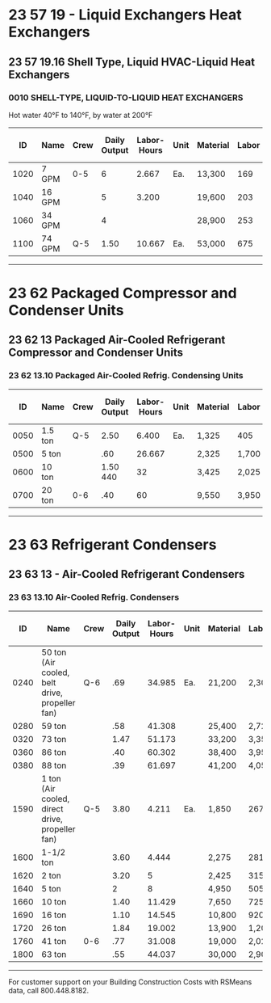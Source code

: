# 23 57 19 - Liquid Exchangers Heat Exchangers

## 23 57 19.16 Shell Type, Liquid HVAC-Liquid Heat Exchangers

### 0010 SHELL-TYPE, LIQUID-TO-LIQUID HEAT EXCHANGERS

Hot water 40°F to 140°F, by water at 200°F

| ID   | Name                                                                 | Crew | Daily Output | Labor-Hours | Unit | Material | Labor | Equipment | Total   | Total Incl O&P |
|------|----------------------------------------------------------------------|------|-------------|-------------|------|----------|-------|-----------|---------|----------------|
| 1020 | 7 GPM                                                                | 0-5  | 6           | 2.667       | Ea.  | 13,300   | 169   |           | 13,469  | 14,900         |
| 1040 | 16 GPM                                                               |      | 5           | 3.200       |      | 19,600   | 203   |           | 19,803  | 21,800         |
| 1060 | 34 GPM                                                               |      | 4           |             |      | 28,900   | 253   |           | 29,153  | 32,200         |
| 1100 | 74 GPM                                                               | Q-5  | 1.50        | 10.667      | Ea.  | 53,000   | 675   |           | 53,675  | 59,500         |

---

# 23 62 Packaged Compressor and Condenser Units

## 23 62 13 Packaged Air-Cooled Refrigerant Compressor and Condenser Units

### 23 62 13.10 Packaged Air-Cooled Refrig. Condensing Units

| ID   | Name                                                                 | Crew | Daily Output | Labor-Hours | Unit | Material | Labor | Equipment | Total   | Total Incl O&P |
|------|----------------------------------------------------------------------|------|-------------|-------------|------|----------|-------|-----------|---------|----------------|
| 0050 | 1.5 ton                                                              | Q-5  | 2.50        | 6.400       | Ea.  | 1,325    | 405   |           | 1,730   | 2,050          |
| 0500 | 5 ton                                                                |      | .60         | 26.667      |      | 2,325    | 1,700 |           | 4,025   | 5,075          |
| 0600 | 10 ton                                                               |      | 1.50 440    | 32          |      | 3,425    | 2,025 |           | 5,450   | 6,800          |
| 0700 | 20 ton                                                               | 0-6  | .40         | 60          |      | 9,550    | 3,950 |           | 13,500  | 16,400         |

---

# 23 63 Refrigerant Condensers

## 23 63 13 - Air-Cooled Refrigerant Condensers

### 23 63 13.10 Air-Cooled Refrig. Condensers

| ID   | Name                                                                 | Crew | Daily Output | Labor-Hours | Unit | Material | Labor | Equipment | Total   | Total Incl O&P |
|------|----------------------------------------------------------------------|------|-------------|-------------|------|----------|-------|-----------|---------|----------------|
| 0240 | 50 ton (Air cooled, belt drive, propeller fan)                       | Q-6  | .69         | 34.985      | Ea.  | 21,200   | 2,300 |           | 23,500  | 26,700         |
| 0280 | 59 ton                                                               |      | .58         | 41.308      |      | 25,400   | 2,725 |           | 28,125  | 32,000         |
| 0320 | 73 ton                                                               |      | 1.47        | 51.173      |      | 33,200   | 3,350 |           | 36,550  | 41,500         |
| 0360 | 86 ton                                                               |      | .40         | 60.302      |      | 38,400   | 3,950 |           | 42,350  | 48,200         |
| 0380 | 88 ton                                                               |      | .39         | 61.697      |      | 41,200   | 4,050 |           | 45,250  | 51,500         |
| 1590 | 1 ton (Air cooled, direct drive, propeller fan)                      | Q-5  | 3.80        | 4.211       | Ea.  | 1,850    | 267   |           | 2,117   | 2,425          |
| 1600 | 1-1/2 ton                                                            |      | 3.60        | 4.444       |      | 2,275    | 281   |           | 2,556   | 2,925          |
| 1620 | 2 ton                                                                |      | 3.20        | 5           |      | 2,425    | 315   |           | 2,740   | 3,150          |
| 1640 | 5 ton                                                                |      | 2           | 8           |      | 4,950    | 505   |           | 5,455   | 6,200          |
| 1660 | 10 ton                                                               |      | 1.40        | 11.429      |      | 7,650    | 725   |           | 8,375   | 9,475          |
| 1690 | 16 ton                                                               |      | 1.10        | 14.545      |      | 10,800   | 920   |           | 11,720  | 13,200         |
| 1720 | 26 ton                                                               |      | 1.84        | 19.002      |      | 13,900   | 1,200 |           | 15,100  | 17,100         |
| 1760 | 41 ton                                                               | 0-6  | .77         | 31.008      |      | 19,000   | 2,025 |           | 21,025  | 23,900         |
| 1800 | 63 ton                                                               |      | .55         | 44.037      |      | 30,000   | 2,900 |           | 32,900  | 37,300         |

---

For customer support on your Building Construction Costs with RSMeans data, call 800.448.8182.